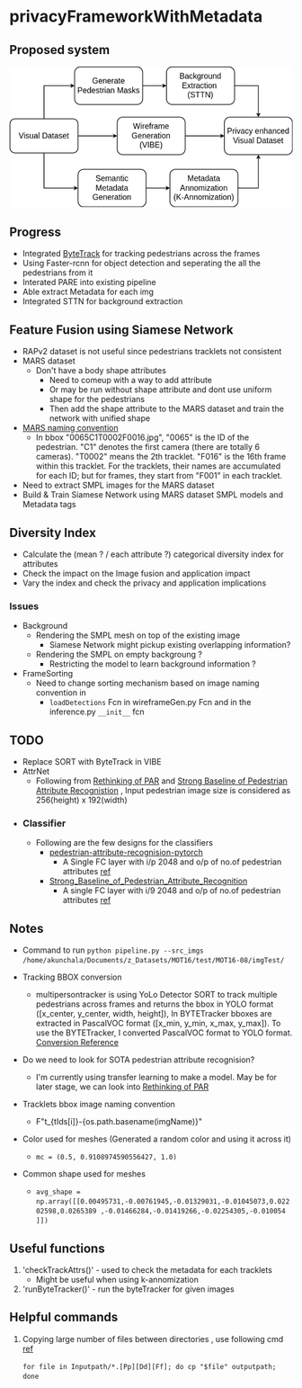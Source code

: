 # privacyFrameworkWithMetadata

## Proposed system
![alt proposed system](readMeImgs/proposedOverview.png)

## Progress 
- Integrated [ByteTrack](https://github.com/ifzhang/ByteTrack) for tracking pedestrians across the frames
- Using Faster-rcnn for object detection and seperating the all the pedestrians from it
- Interated PARE into existing pipeline
- Able extract Metadata for each img
- Integrated STTN for background extraction

## Feature Fusion using Siamese Network
- RAPv2 dataset is not useful since pedestrians tracklets not consistent
- MARS dataset
  - Don't have a body shape attributes
    - Need to comeup with a way to add attribute
    - Or may be run without shape attribute and dont use uniform shape for the pedestrians
    - Then add the shape attribute to the MARS dataset and train the network with unified shape
- [MARS naming convention](http://zheng-lab.cecs.anu.edu.au/Project/project_mars.html)
  - In bbox "0065C1T0002F0016.jpg", "0065" is the ID of the pedestrian. "C1" denotes the first camera (there are totally 6 cameras). "T0002" means the 2th tracklet. "F016" is the 16th frame within this tracklet. For the tracklets, their names are accumulated for each ID; but for frames, they start from "F001" in each tracklet.
- Need to extract SMPL images for the MARS dataset
- Build & Train Siamese Network using MARS dataset SMPL models and Metadata tags
## Diversity Index
- Calculate the  (mean ? / each attribute ?) categorical diversity index for attributes
- Check the impact on the Image fusion and application impact
- Vary the index and check the privacy and application implications
### Issues
- Background
  - Rendering the SMPL mesh on top of the existing image
    - Siamese Network might pickup existing overlapping information?
  - Rendering the SMPL on empty backgroung ?
    - Restricting the model to learn background information ?
- FrameSorting
  - Need to change sorting mechanism based on image naming convention in
    - `loadDetections` Fcn in wireframeGen.py Fcn and in the inference.py `__init__` fcn
  


## TODO
- Replace SORT with ByteTrack in VIBE
- AttrNet
  - Following from [Rethinking of PAR](https://github.com/valencebond/Rethinking_of_PAR) and [Strong Baseline of Pedestrian Attribute Recognistion](https://github.com/aajinjin/Strong_Baseline_of_Pedestrian_Attribute_Recognition) , Input pedestrian image size is considered as 256(height) x 192(width)
- ### Classifier 
  - Following are the few designs for the classifiers
    - [pedestrian-attribute-recognision-pytorch](https://github.com/dangweili/pedestrian-attribute-recognition-pytorch)
      - A Single FC layer with i/p 2048 and o/p of no.of pedestrian attributes [ref](https://github.com/dangweili/pedestrian-attribute-recognition-pytorch/blob/468ae58cf49d09931788f378e4b3d4cc2f171c22/baseline/model/DeepMAR.py#L41)
    - [Strong_Baseline_of_Pedestrian_Attribute_Recognition](https://github.com/aajinjin/Strong_Baseline_of_Pedestrian_Attribute_Recognition)
      - A single FC layer with i/9 2048 and o/p of no.of pedestrian attributes [ref](https://github.com/aajinjin/Strong_Baseline_of_Pedestrian_Attribute_Recognition/blob/4b1afcc76b4bbc116f6648f4fd9fbe18502390ee/models/base_block.py#L11)

## Notes
- Command to run
  `python pipeline.py --src_imgs /home/akunchala/Documents/z_Datasets/MOT16/test/MOT16-08/imgTest/`
- Tracking BBOX conversion
  - multipersontracker is using YoLo Detector SORT to track multiple pedestrians across frames and returns the bbox in YOLO format ([x_center, y_center, width, height]), In BYTETracker bboxes are extracted in PascalVOC format ([x_min, y_min, x_max, y_max]). To use the BYTETracker, I converted PascalVOC format to YOLO format. [Conversion Reference](https://github.com/mkocabas/multi-person-tracker/blob/2803ac529dc77328f0f1ff6cd9d36041e57e7288/multi_person_tracker/mpt.py#L133)
    
- Do we need to look for SOTA pedestrian attribute recognision?
  - I'm currently using transfer learning to make a model. May be for later stage, we can look into [Rethinking of PAR](https://github.com/valencebond/Rethinking_of_PAR)

- Tracklets bbox image naming convention
  - F"t_{tIds[i]}-{os.path.basename(imgName)}"
- Color used for meshes (Generated a random color and using it across it)
  - `mc = (0.5, 0.9108974590556427, 1.0)`
- Common shape used for meshes
  - `avg_shape = np.array([[0.00495731,-0.00761945,-0.01329031,-0.01045073,0.02202598,0.0265389 ,-0.01466284,-0.01419266,-0.02254305,-0.010054 ]])`


## Useful functions
  1. 'checkTrackAttrs()'
    - used to check the metadata for each tracklets
      - Might be useful when using k-annomization
  2. 'runByteTracker()'
    - run the byteTracker for given images

## Helpful commands
  1. Copying large number of files between directories , use following cmd [ref](https://www.unix.com/unix-for-dummies-questions-and-answers/206599-using-unix-commands-larger-number-files.html)

      `for file in Inputpath/*.[Pp][Dd][Ff]; do cp "$file" outputpath; done` 